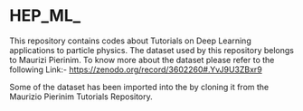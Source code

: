# HEP_ML_
This repository contains codes about Tutorials on Deep Learning applications to particle physics. 
The dataset used by this repository belongs to Maurizi Pierinim.
To know more about the dataset please refer to the following Link:- https://zenodo.org/record/3602260#.YvJ9U3ZBxr9


Some of the dataset has been imported into the by cloning it from the Maurizio Pierinim Tutorials Repository.

